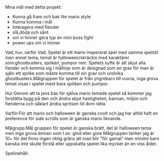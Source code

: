 Mina mål med detta projekt:
* Kunna gå fram och bak lite mario style
* Kunna komma i mål
* Interagera med fiender
* slå,döda och sånt
* om vi hinner göra typ en mini boss fight
* power ups om vi hinner

Vad, hur, varför
Vad:
Spelet är ett mario insperarat spel med samma spelstil men annat tema, temat är halloween/skräckis med karaktärer som:ghostbusters, spöken, pumpor mm. Spelets syfte är att skjut alla fiender och komma sig i mållinje som är designad som en grav för man är själv ett spöke som måste komma till sin grav och undvika ghostbusters.Målgruppen för spelet är från yngrebarn till vuxna, inga grova temat visas i spelet mest bara spöken och pumpor. 

Hur:Genom att ta jens bas för själva mario temade spelet så kommer jag forstätta bygg på den och ändra skjut hastigheten, bannan, miljön och fienderna och såklart ändra spritsen till dom rätta.

Varför:För att mario och halloween är ganska coolt och jag har alltid haft en preference för side scrolls som är ganska mario liknande.

Målgrupp:Mål gruppen för spelet är ganska brätt, det är halloween tema men inga grova ämnen som t.ex: glod eller gore 
Målgruppen tänker jag är 10+ för det finns ingen riktig gräns att man blir "för gamal" men mindre barn kanska inte skulle förstå eller uppskatta spelet lika mycket än en viss ålder.

Spelinehåll:
